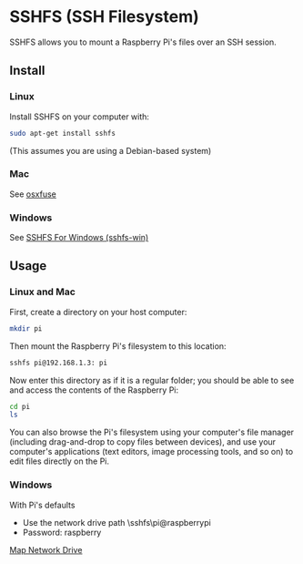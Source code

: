 # SSHFS (SSH Filesystem)

SSHFS allows you to mount a Raspberry Pi's files over an SSH session.

## Install

### Linux

Install SSHFS on your computer with:

```bash
sudo apt-get install sshfs
```

(This assumes you are using a Debian-based system)

### Mac

See [osxfuse](https://github.com/osxfuse/osxfuse/wiki/SSHFS)

### Windows

See [SSHFS For Windows (sshfs-win)](https://github.com/billziss-gh/sshfs-win#how-to-install)

## Usage

### Linux and Mac

First, create a directory on your host computer:

```bash
mkdir pi
```

Then mount the Raspberry Pi's filesystem to this location:

```bash
sshfs pi@192.168.1.3: pi
```

Now enter this directory as if it is a regular folder; you should be able to see and access the contents of the Raspberry Pi:

```bash
cd pi
ls
```

You can also browse the Pi's filesystem using your computer's file manager (including drag-and-drop to copy files between devices), and use your computer's applications (text editors, image processing tools, and so on) to edit files directly on the Pi.

### Windows

With Pi's defaults
 - Use the network drive path \\sshfs\pi@raspberrypi
 - Password: raspberry
 
 [Map Network Drive](https://github.com/billziss-gh/winfsp#winfsp---windows-file-system-proxy)

